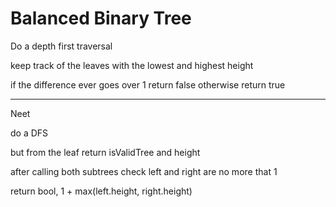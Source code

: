 

# Balanced Binary Tree

Do a depth first traversal

keep track of the leaves with the lowest and highest height

if the difference ever goes over 1 return false otherwise return true


---

Neet

do a DFS

but from the leaf return isValidTree and height

after calling both subtrees 
check left and right are no more that 1

return bool, 1 + max(left.height, right.height)
